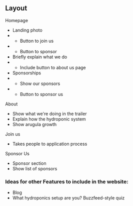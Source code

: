 ## Layout

Homepage
- Landing photo 
- - Button to join us
- - Button to sponsor
- Briefly explain what we do
- - Include button to about us page
- Sponsorships
- - Show our sponsors
- - Button to sponsor us

About
- Show what we're doing in the trailer
- Explain how the hydroponic system
- Show arugula growth

Join us
- Takes people to application process

Sponsor Us
- Sponsor section
- Show list of sponsors


### Ideas for other Features to include in the website:

- Blog
- What hydroponics setup are you? Buzzfeed-style quiz
